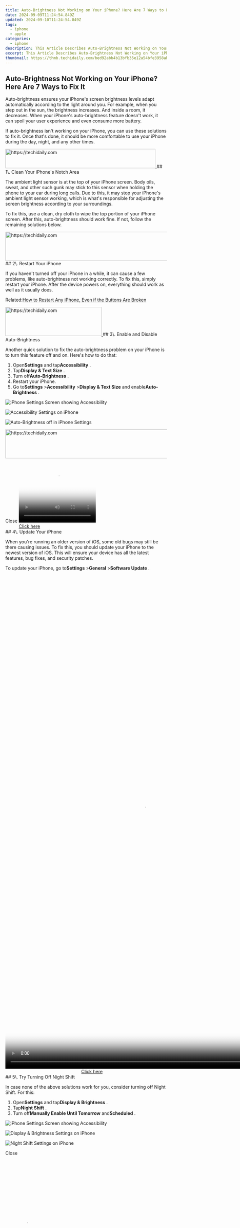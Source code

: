 ```yaml
---
title: Auto-Brightness Not Working on Your iPhone? Here Are 7 Ways to Fix It
date: 2024-09-09T11:24:54.849Z
updated: 2024-09-10T11:24:54.849Z
tags:
  - iphone
  - apple
categories:
  - iphone
description: This Article Describes Auto-Brightness Not Working on Your iPhone? Here Are 7 Ways to Fix It
excerpt: This Article Describes Auto-Brightness Not Working on Your iPhone? Here Are 7 Ways to Fix It
thumbnail: https://thmb.techidaily.com/bed92abb4b13bfb35e12a54bfe3958abc331bc9941bc7a8515fe1dd62e1cd32c.jpg
---
```


## Auto-Brightness Not Working on Your iPhone? Here Are 7 Ways to Fix It

 Auto-brightness ensures your iPhone's screen brightness levels adapt automatically according to the light around you. For example, when you step out in the sun, the brightness increases. And inside a room, it decreases. When your iPhone's auto-brightness feature doesn't work, it can spoil your user experience and even consume more battery.

 If auto-brightness isn't working on your iPhone, you can use these solutions to fix it. Once that's done, it should be more comfortable to use your iPhone during the day, night, and any other times.

<!-- affiliate ads begin -->
<a href="https://aligracehair.sjv.io/c/5597632/2135374/19272" target="_top" id="2135374">
  <img src="//a.impactradius-go.com/display-ad/19272-2135374" border="0" alt="https://techidaily.com" width="468" height="60"/>
</a>
<img height="0" width="0" src="https://aligracehair.sjv.io/i/5597632/2135374/19272" style="position:absolute;visibility:hidden;" border="0" />
<!-- affiliate ads end -->
## 1\. Clean Your iPhone's Notch Area

 The ambient light sensor is at the top of your iPhone screen. Body oils, sweat, and other such gunk may stick to this sensor when holding the phone to your ear during long calls. Due to this, it may stop your iPhone's ambient light sensor working, which is what's responsible for adjusting the screen brightness according to your surroundings.

 To fix this, use a clean, dry cloth to wipe the top portion of your iPhone screen. After this, auto-brightness should work fine. If not, follow the remaining solutions below.

<!-- affiliate ads begin -->
<a href="https://unicoeye.pxf.io/c/5597632/2121334/18498" target="_top" id="2121334">
  <img src="//a.impactradius-go.com/display-ad/18498-2121334" border="0" alt="https://techidaily.com" width="728" height="90"/>
</a>
<img height="0" width="0" src="https://unicoeye.pxf.io/i/5597632/2121334/18498" style="position:absolute;visibility:hidden;" border="0" />
<!-- affiliate ads end -->
## 2\. Restart Your iPhone

 If you haven't turned off your iPhone in a while, it can cause a few problems, like auto-brightness not working correctly. To fix this, simply restart your iPhone. After the device powers on, everything should work as well as it usually does.

 Related:[How to Restart Any iPhone, Even if the Buttons Are Broken](https://www.makeuseof.com/how-to-restart-any-iphone-even-if-the-buttons-are-broken/)

<!-- affiliate ads begin -->
<a href="https://aligracehair.sjv.io/c/5597632/2115946/19272" target="_top" id="2115946">
  <img src="//a.impactradius-go.com/display-ad/19272-2115946" border="0" alt="https://techidaily.com" width="300" height="90"/>
</a>
<img height="0" width="0" src="https://aligracehair.sjv.io/i/5597632/2115946/19272" style="position:absolute;visibility:hidden;" border="0" />
<!-- affiliate ads end -->
## 3\. Enable and Disable Auto-Brightness

 Another quick solution to fix the auto-brightness problem on your iPhone is to turn this feature off and on. Here's how to do that:

1. Open**Settings** and tap**Accessibility** .
2. Tap**Display & Text Size** .
3. Turn off**Auto-Brightness** .
4. Restart your iPhone.
5. Go to**Settings** \>**Accessibility** \>**Display & Text Size** and enable**Auto-Brightness** .

![iPhone Settings Screen showing Accessibility](https://static1.makeuseofimages.com/wordpress/wp-content/uploads/2021/10/iphone-settings-screen-showing-accessibility.PNG)

![Accessibility Settings on iPhone](https://static1.makeuseofimages.com/wordpress/wp-content/uploads/2021/10/accessibility-settings-on-iphone.PNG)

![Auto-Brightness off in iPhone Settings](https://static1.makeuseofimages.com/wordpress/wp-content/uploads/2021/10/auto-brightness-off-in-iphone-settings.PNG)

<!-- affiliate ads begin -->
<a href="https://ephamedtechinc.pxf.io/c/5597632/2136627/26400" target="_top" id="2136627">
  <img src="//a.impactradius-go.com/display-ad/26400-2136627" border="0" alt="https://techidaily.com" width="728" height="90"/>
</a>
<img height="0" width="0" src="https://ephamedtechinc.pxf.io/i/5597632/2136627/26400" style="position:absolute;visibility:hidden;" border="0" />
<!-- affiliate ads end -->
Close

<!-- affiliate ads begin -->
<span id="1912746">
					<video width="240" height="200" style="cursor:pointer"
           poster="//a.impactradius-go.com/display-clicktoplayimage/1912746.png"
           onclick="if(!this.playClicked){this.play();this.setAttribute('controls',true);this.playClicked=true;}">
	   <source src="//a.impactradius-go.com/display-ad/20231-1912746">
	   <img src="//a.impactradius-go.com/display-clicktoplayimage/1912746.png" style="border: none; height: 100%; width: 100%; object-fit: contain">
	</video>
	<div style="width:150px;text-align:center"><a href="javascript:window.open(decodeURIComponent('https%3A%2F%2Fmindmanager.sjv.io%2Fc%2F5597632%2F1912746%2F20231'), '_blank');void(0);">Click here</a></div>
</span>
<img height="0" width="0" src="https://imp.pxf.io/i/5597632/1912746/20231" style="position:absolute;visibility:hidden;" border="0" />
<!-- affiliate ads end -->
## 4\. Update Your iPhone

 When you're running an older version of iOS, some old bugs may still be there causing issues. To fix this, you should update your iPhone to the newest version of iOS. This will ensure your device has all the latest features, bug fixes, and security patches.

 To update your iPhone, go to**Settings** \>**General** \>**Software Update** .

<!-- affiliate ads begin -->
<span id="1531879">
					<video width="864" height="1536" style="cursor:pointer"
           poster="//a.impactradius-go.com/display-clicktoplayimage/1531879.png"
           onclick="if(!this.playClicked){this.play();this.setAttribute('controls',true);this.playClicked=true;}">
	   <source src="//a.impactradius-go.com/display-ad/16446-1531879">
	   <img src="//a.impactradius-go.com/display-clicktoplayimage/1531879.png" style="border: none; height: 100%; width: 100%; object-fit: contain">
	</video>
	<div style="width:540px;text-align:center"><a href="javascript:window.open(decodeURIComponent('https%3A%2F%2Flaganoo.pxf.io%2Fc%2F5597632%2F1531879%2F16446'), '_blank');void(0);">Click here</a></div>
</span>
<img height="0" width="0" src="https://imp.pxf.io/i/5597632/1531879/16446" style="position:absolute;visibility:hidden;" border="0" />
<!-- affiliate ads end -->
## 5\. Try Turning Off Night Shift

 In case none of the above solutions work for you, consider turning off Night Shift. For this:

1. Open**Settings** and tap**Display & Brightness** .
2. Tap**Night Shift** .
3. Turn off**Manually Enable Until Tomorrow** and**Scheduled** .

![iPhone Settings Screen showing Accessibility](https://static1.makeuseofimages.com/wordpress/wp-content/uploads/2021/10/iphone-settings-screen-showing-accessibility.PNG)

![Display & Brightness Settings on iPhone](https://static1.makeuseofimages.com/wordpress/wp-content/uploads/2021/10/display--brightness-settings-on-iphone.PNG)

![Night Shift Settings on iPhone](https://static1.makeuseofimages.com/wordpress/wp-content/uploads/2021/10/night-shift-settings-on-iphone.PNG)

Close

<!-- affiliate ads begin -->
<span id="1977023">
					<video width="128" height="480" style="cursor:pointer"
           poster="//a.impactradius-go.com/display-clicktoplayimage/1977023.png"
           onclick="if(!this.playClicked){this.play();this.setAttribute('controls',true);this.playClicked=true;}">
	   <source src="//a.impactradius-go.com/display-ad/22993-1977023">
	   <img src="//a.impactradius-go.com/display-clicktoplayimage/1977023.png" style="border: none; height: 100%; width: 100%; object-fit: contain">
	</video>
	<div style="width:80px;text-align:center"><a href="javascript:window.open(decodeURIComponent('https%3A%2F%2Fhomestyler.sjv.io%2Fc%2F5597632%2F1977023%2F22993'), '_blank');void(0);">Click here</a></div>
</span>
<img height="0" width="0" src="https://imp.pxf.io/i/5597632/1977023/22993" style="position:absolute;visibility:hidden;" border="0" />
<!-- affiliate ads end -->
## 6\. Remove Any Thick Screen Protectors

 Are you using an abnormally thick screen protector on your iPhone? If yes, it may cause problems with the smooth working of the ambient light sensor. To address this, consider removing your screen protector. If you must use one, opt for a screen protector that's thinner, or medium thickness, instead.

 Similarly, if you have a case that covers the entire front of the device, or even partially blocks the top sensor area, remove that as well.

## 7\. Reset All Settings

 When you reset all settings, personal data like downloaded apps, music, photos, videos, and such won't be deleted. However, all the settings you have customized to your liking will reset and return to the default options. This includes Wi-Fi, Bluetooth, VPN configurations, Home Screen layout, keyboard settings, and more.

 After you reset all your settings, several problems such as auto-brightness not functioning should be fixed. Here's how to do it:

1. Open**Settings** and tap**General** .
2. Tap**Transfer or Reset iPhone** .
3. Tap**Reset** and choose**Reset All Settings** .
4. Enter your device passcode to confirm.

![Transfer or Reset iPhone in iOS 15](https://static1.makeuseofimages.com/wordpress/wp-content/uploads/2021/10/transfer-or-reset-iphone-in-ios-15.PNG)

<!-- affiliate ads begin -->
<a href="https://appsumo.8odi.net/c/5597632/2130890/7443" target="_top" id="2130890">
  <img src="//a.impactradius-go.com/display-ad/7443-2130890" border="0" alt="https://techidaily.com" width="728" height="90"/>
</a>
<img height="0" width="0" src="https://appsumo.8odi.net/i/5597632/2130890/7443" style="position:absolute;visibility:hidden;" border="0" />
<!-- affiliate ads end -->
![Reset Option in iOS 15 Settings](https://static1.makeuseofimages.com/wordpress/wp-content/uploads/2021/10/reset-option-in-ios-15-settings.PNG)

![All Reset Options in iPhone Settings](https://static1.makeuseofimages.com/wordpress/wp-content/uploads/2021/10/all-reset-options-in-iphone-settings.PNG)

Close

 Once it completes, your iPhone should adjust the screen brightness correctly based on the light around you.

## Problems With Third-Party iPhone Displays

 Did you break your iPhone screen and get it repaired at by an unauthorized service provider? If yes, it may cause multiple problems, like [Face ID not working correctly](https://www.makeuseof.com/how-to-fix-face-id-not-working-or-not-available-on-iphone/) , True Tone not functioning, and possible auto-brightness issues.

[Contact Apple Support](https://getsupport.apple.com/) to get your device repaired by Apple authorized service providers instead.

<!-- affiliate ads begin -->
<a href="https://unicoeye.pxf.io/c/5597632/2134493/18498" target="_top" id="2134493">
  <img src="//a.impactradius-go.com/display-ad/18498-2134493" border="0" alt="https://techidaily.com" width="728" height="90"/>
</a>
<img height="0" width="0" src="https://unicoeye.pxf.io/i/5597632/2134493/18498" style="position:absolute;visibility:hidden;" border="0" />
<!-- affiliate ads end -->
## Auto-Brightness Makes Your iPhone Easier on the Eyes

 After following the above fixes, your iPhone display should automatically adjust the screen brightness to match your environment, ensuring that the screen is always comfortable to look at.

 If auto-brightness still doesn't work, you may want to turn off auto-brightness and adjust it manually until you get your device inspected at an Apple Store instead.

<ins class="adsbygoogle"
     style="display:block"
     data-ad-format="autorelaxed"
     data-ad-client="ca-pub-7571918770474297"
     data-ad-slot="1223367746"></ins>



<ins class="adsbygoogle"
     style="display:block"
     data-ad-client="ca-pub-7571918770474297"
     data-ad-slot="8358498916"
     data-ad-format="auto"
     data-full-width-responsive="true"></ins>



<span class="atpl-alsoreadstyle">Also read:</span>
<div><ul>
<li><a href="https://remote-screen-capture.techidaily.com/updated-2024-approved-rapid-routines-for-capturing-video-calls/"><u>[Updated] 2024 Approved Rapid Routines for Capturing Video Calls</u></a></li>
<li><a href="https://twitter-videos.techidaily.com/updated-accessing-your-twitter-history-for-2024/"><u>[Updated] Accessing Your Twitter History for 2024</u></a></li>
<li><a href="https://facebook-video-recording.techidaily.com/updated-fbstream-reaper-download-features/"><u>[Updated] FbStream Reaper - Download Features</u></a></li>
<li><a href="https://snapchat-videos.techidaily.com/updated-in-2024-seamless-screen-capture-in-snapchat-for-beginners-and-pros/"><u>[Updated] In 2024, Seamless Screen Capture in Snapchat for Beginners and Pros</u></a></li>
<li><a href="https://screen-sharing-recording.techidaily.com/2024-approved-from-live-to-recorded-a-discord-journey/"><u>2024 Approved From Live to Recorded A Discord Journey</u></a></li>
<li><a href="https://fox-friendly.techidaily.com/2024-approved-preventing-sickness-while-engaging-with-vr/"><u>2024 Approved Preventing Sickness While Engaging with VR</u></a></li>
<li><a href="https://fox-that.techidaily.com/7-easy-ways-to-fix-imessage-not-working-on-an-iphone-ipad-or-mac/"><u>7 Easy Ways to Fix iMessage Not Working on an iPhone, iPad, or Mac</u></a></li>
<li><a href="https://fox-that.techidaily.com/bypass-the-hurdle-swift-fixes-for-a-stuck-predictive-emoji-feature-on-ios-gadgets/"><u>Bypass the Hurdle: Swift Fixes for a Stuck Predictive Emoji Feature on iOS Gadgets</u></a></li>
<li><a href="https://data-safeguard.techidaily.com/cookiebot-driven-success-unleashing-the-power-of-automated-leads/"><u>Cookiebot-Driven Success: Unleashing the Power of Automated Leads</u></a></li>
<li><a href="https://fox-that.techidaily.com/dealing-with-water-detection-solutions-for-iphones-using-usb-c-ports/"><u>Dealing with Water Detection: Solutions for iPhones Using USB-C Ports</u></a></li>
<li><a href="https://fox-that.techidaily.com/deciphering-automatic-sms-conversions-from-imessage-do-they-indicate-youre-blocked/"><u>Deciphering Automatic SMS Conversions From iMessage – Do They Indicate You're Blocked?</u></a></li>
<li><a href="https://tech-revival.techidaily.com/ejecucion-perfecta-como-importar-contenido-de-dvd-a-tu-cuenta-google-drive/"><u>Ejecución Perfecta: Cómo Importar Contenido De DVD a Tu Cuenta Google Drive</u></a></li>
<li><a href="https://fox-that.techidaily.com/enhance-your-safari-speed-4-efficient-methods-for-optimizing-iphone-usage/"><u>Enhance Your Safari Speed: 4 Efficient Methods for Optimizing iPhone Usage</u></a></li>
<li><a href="https://fox-that.techidaily.com/experiencing-audio-fluctuations-with-your-airpods-its-time-to-deactivate-dynamic-head-movement-feature/"><u>Experiencing Audio Fluctuations with Your AirPods? It's Time to Deactivate Dynamic Head Movement Feature.</u></a></li>
<li><a href="https://fox-that.techidaily.com/experiencing-issues-with-iphoneipad-updates-here-are-9-strategies-to-resolve-them/"><u>Experiencing Issues With iPhone/iPad Updates? Here Are 9 Strategies to Resolve Them</u></a></li>
<li><a href="https://fox-that.techidaily.com/experiencing-wi-fi-woes-let-us-show-you-how-to-connect-your-iphone-to-any-computer/"><u>Experiencing Wi-Fi Woes? Let Us Show You How to Connect Your iPhone to Any Computer!</u></a></li>
<li><a href="https://technical-tips.techidaily.com/expert-advice-techniques-for-crafting-backward-movies-in-snapchats-interface/"><u>Expert Advice: Techniques for Crafting Backward Movies in Snapchat's Interface</u></a></li>
<li><a href="https://fox-that.techidaily.com/fix-your-iphone-easily-with-expert-tips-using-the-apple-support-tool/"><u>Fix Your iPhone Easily with Expert Tips Using the Apple Support Tool</u></a></li>
<li><a href="https://fox-that.techidaily.com/fixing-iphone-control-center-issues-discover-these-8-effective-solutions/"><u>FIXING Iphone Control Center Issues – Discover These 8 Effective Solutions</u></a></li>
<li><a href="https://fox-that.techidaily.com/how-to-fix-iphone-icloud-backup-failures-a-guide-with-9-effective-tips/"><u>How To Fix iPhone iCloud Backup Failures: A Guide With 9 Effective Tips</u></a></li>
<li><a href="https://fox-that.techidaily.com/how-to-repair-your-airpods-essential-steps-for-clearing-up-poor-quality-audio/"><u>How To Repair Your AirPods: Essential Steps for Clearing Up Poor Quality Audio</u></a></li>
<li><a href="https://fox-that.techidaily.com/how-to-restore-your-iphone-camera-functionality-overcoming-common-hurdles/"><u>How to Restore Your iPhone Camera Functionality? Overcoming Common Hurdles</u></a></li>
<li><a href="https://iphone-unlock.techidaily.com/how-to-unlock-iphone-11-pro-apples-new-iphone-drfone-by-drfone-ios/"><u>How to Unlock iPhone 11 Pro, Apples New iPhone | Dr.fone</u></a></li>
<li><a href="https://fox-that.techidaily.com/iphone-and-ipad-sync-disabling-auto-ringtone-on-other-devices/"><u>IPhone & iPad Sync: Disabling Auto-Ringtone on Other Devices</u></a></li>
<li><a href="https://fox-that.techidaily.com/mastering-voice-control-on-ios-5-essential-tips-for-perfect-dictation/"><u>Mastering Voice Control on iOS: 5 Essential Tips for Perfect Dictation</u></a></li>
<li><a href="https://fox-that.techidaily.com/missing-app-on-your-iphone-discover-the-techniques-to-retrieve-it-now/"><u>Missing App on Your iPhone? Discover the Techniques to Retrieve It Now!</u></a></li>
<li><a href="https://video-creation-software.techidaily.com/new-2024-approved-unleash-your-creativity-the-5-best-iphone-video-editing-apps/"><u>New 2024 Approved Unleash Your Creativity The 5 Best iPhone Video Editing Apps</u></a></li>
<li><a href="https://fox-that.techidaily.com/overcoming-iphone-download-difficulties-try-these-10-quick-and-easy-solutions/"><u>Overcoming iPhone Download Difficulties? Try These 10 Quick and Easy Solutions</u></a></li>
<li><a href="https://fox-that.techidaily.com/overcoming-iphones-end-of-text-missing-mishap-effective-strategies-unveiled/"><u>Overcoming iPhone's 'End of Text Missing' Mishap: Effective Strategies Unveiled</u></a></li>
<li><a href="https://youtube-data.techidaily.com/-unwanted-youtube-suggested-videos/"><u>Quash Unwanted YouTube Suggested Videos</u></a></li>
<li><a href="https://fox-that.techidaily.com/reactivate-text-alerts-and-sounds-on-your-iphone-a-step-by-step-fixes-collection/"><u>Reactivate Text Alerts and Sounds on Your iPhone: A Step-by-Step Fixes Collection</u></a></li>
<li><a href="https://fox-that.techidaily.com/resolving-iphone-update-and-restore-issue-a-step-by-step-guide-to-overcome-error-4013/"><u>Resolving iPhone Update and Restore Issue: A Step-by-Step Guide to Overcome Error 4013</u></a></li>
<li><a href="https://fox-that.techidaily.com/step-by-step-guide-initiating-a-hard-reset-and-accessing-idevice-recovery-options/"><u>Step-by-Step Guide: Initiating a Hard Reset & Accessing iDevice Recovery Options</u></a></li>
<li><a href="https://fox-that.techidaily.com/stuck-charging-on-hold-here-are-8-fixes-for-your-iphone/"><u>Stuck Charging on Hold? Here Are 8 Fixes for Your iPhone</u></a></li>
<li><a href="https://fox-that.techidaily.com/the-ultimate-guide-to-resolving-widespread-iphone-display-glitches/"><u>The Ultimate Guide to Resolving Widespread iPhone Display Glitches</u></a></li>
<li><a href="https://fox-that.techidaily.com/top-11-troubleshooting-steps-for-airpods-connectivity-problems-with-iphones/"><u>Top 11 Troubleshooting Steps for AirPods Connectivity Problems with iPhones</u></a></li>
<li><a href="https://fox-that.techidaily.com/troubleshooting-non-compatible-accessories-with-your-iphone-device/"><u>Troubleshooting Non-Compatible Accessories with Your iPhone Device</u></a></li>
<li><a href="https://some-approaches.techidaily.com/ultimate-winxdvd-tutorial-effortless-setup-and-comprehensive-function-use/"><u>Ultimate WinXDVD Tutorial: Effortless Setup & Comprehensive Function Use</u></a></li>
<li><a href="https://fox-that.techidaily.com/unable-to-use-the-contact-list-on-your-iphone-try-these-3-troubleshooting-steps-right-now/"><u>Unable to Use the Contact List on Your iPhone? Try These 3 Troubleshooting Steps Right Now!</u></a></li>
<li><a href="https://fox-that.techidaily.com/unlock-the-secrets-14-tactics-for-resolving-face-id-problems-on-iphones/"><u>Unlock the Secrets: 14 Tactics for Resolving Face ID Problems on iPhones</u></a></li>
</ul></div>
